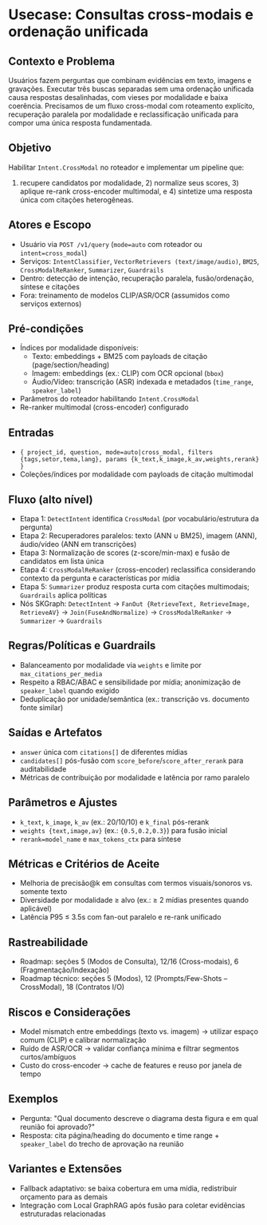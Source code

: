 # Usecase: Consultas cross-modais e ordenação unificada

## Contexto e Problema
Usuários fazem perguntas que combinam evidências em texto, imagens e gravações. Executar três buscas separadas sem uma ordenação unificada causa respostas desalinhadas, com vieses por modalidade e baixa coerência. Precisamos de um fluxo cross-modal com roteamento explícito, recuperação paralela por modalidade e reclassificação unificada para compor uma única resposta fundamentada.

## Objetivo
Habilitar `Intent.CrossModal` no roteador e implementar um pipeline que:
1) recupere candidatos por modalidade, 2) normalize seus scores, 3) aplique re-rank cross-encoder multimodal, e 4) sintetize uma resposta única com citações heterogêneas.

## Atores e Escopo
- Usuário via `POST /v1/query` (`mode=auto` com roteador ou `intent=cross_modal`)
- Serviços: `IntentClassifier`, `VectorRetrievers (text/image/audio)`, `BM25`, `CrossModalReRanker`, `Summarizer`, `Guardrails`
- Dentro: detecção de intenção, recuperação paralela, fusão/ordenação, síntese e citações
- Fora: treinamento de modelos CLIP/ASR/OCR (assumidos como serviços externos)

## Pré-condições
- Índices por modalidade disponíveis:
  - Texto: embeddings + BM25 com payloads de citação (page/section/heading)
  - Imagem: embeddings (ex.: CLIP) com OCR opcional (`bbox`)
  - Áudio/Vídeo: transcrição (ASR) indexada e metadados (`time_range`, `speaker_label`)
- Parâmetros do roteador habilitando `Intent.CrossModal`
- Re-ranker multimodal (cross-encoder) configurado

## Entradas
- `{ project_id, question, mode=auto|cross_modal, filters {tags,setor,tema,lang}, params {k_text,k_image,k_av,weights,rerank} }`
- Coleções/índices por modalidade com payloads de citação multimodal

## Fluxo (alto nível)
- Etapa 1: `DetectIntent` identifica `CrossModal` (por vocabulário/estrutura da pergunta)
- Etapa 2: Recuperadores paralelos: texto (ANN ∪ BM25), imagem (ANN), áudio/vídeo (ANN em transcrições)
- Etapa 3: Normalização de scores (z-score/min-max) e fusão de candidatos em lista única
- Etapa 4: `CrossModalReRanker` (cross-encoder) reclassifica considerando contexto da pergunta e características por mídia
- Etapa 5: `Summarizer` produz resposta curta com citações multimodais; `Guardrails` aplica políticas
- Nós SKGraph: `DetectIntent` → `FanOut {RetrieveText, RetrieveImage, RetrieveAV}` → `Join(FuseAndNormalize)` → `CrossModalReRanker` → `Summarizer` → `Guardrails`

## Regras/Políticas e Guardrails
- Balanceamento por modalidade via `weights` e limite por `max_citations_per_media`
- Respeito a RBAC/ABAC e sensibilidade por mídia; anonimização de `speaker_label` quando exigido
- Deduplicação por unidade/semântica (ex.: transcrição vs. documento fonte similar)

## Saídas e Artefatos
- `answer` única com `citations[]` de diferentes mídias
- `candidates[]` pós-fusão com `score_before`/`score_after_rerank` para auditabilidade
- Métricas de contribuição por modalidade e latência por ramo paralelo

## Parâmetros e Ajustes
- `k_text`, `k_image`, `k_av` (ex.: 20/10/10) e `k_final` pós-rerank
- `weights {text,image,av}` (ex.: `{0.5,0.2,0.3}`) para fusão inicial
- `rerank=model_name` e `max_tokens_ctx` para síntese

## Métricas e Critérios de Aceite
- Melhoria de precisão@k em consultas com termos visuais/sonoros vs. somente texto
- Diversidade por modalidade ≥ alvo (ex.: ≥ 2 mídias presentes quando aplicável)
- Latência P95 ≤ 3.5s com fan-out paralelo e re-rank unificado

## Rastreabilidade
- Roadmap: seções 5 (Modos de Consulta), 12/16 (Cross-modais), 6 (Fragmentação/Indexação)
- Roadmap técnico: seções 5 (Modos), 12 (Prompts/Few-Shots – CrossModal), 18 (Contratos I/O)

## Riscos e Considerações
- Model mismatch entre embeddings (texto vs. imagem) → utilizar espaço comum (CLIP) e calibrar normalização
- Ruído de ASR/OCR → validar confiança mínima e filtrar segmentos curtos/ambíguos
- Custo do cross-encoder → cache de features e reuso por janela de tempo

## Exemplos
- Pergunta: "Qual documento descreve o diagrama desta figura e em qual reunião foi aprovado?"
- Resposta: cita página/heading do documento e time range + `speaker_label` do trecho de aprovação na reunião

## Variantes e Extensões
- Fallback adaptativo: se baixa cobertura em uma mídia, redistribuir orçamento para as demais
- Integração com Local GraphRAG após fusão para coletar evidências estruturadas relacionadas

